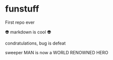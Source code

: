 # funstuff
First repo ever

:alien: markdown is cool :alien:

condratulations, bug is defeat

sweeper MAN is now a WORLD RENOWNED HERO
